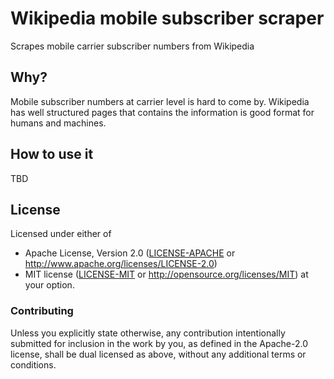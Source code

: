# Wikipedia mobile subscriber scraper
Scrapes mobile carrier subscriber numbers from Wikipedia

## Why?
Mobile subscriber numbers at carrier level is hard to come by. Wikipedia has well structured pages that contains the information is good format for humans and machines.

## How to use it
TBD

## License

Licensed under either of

 * Apache License, Version 2.0 ([LICENSE-APACHE](LICENSE-APACHE) or
   http://www.apache.org/licenses/LICENSE-2.0)
 * MIT license ([LICENSE-MIT](LICENSE-MIT) or
   http://opensource.org/licenses/MIT) at your option.


### Contributing

Unless you explicitly state otherwise, any contribution intentionally submitted
for inclusion in the work by you, as defined in the Apache-2.0 license, shall
be dual licensed as above, without any additional terms or conditions.
